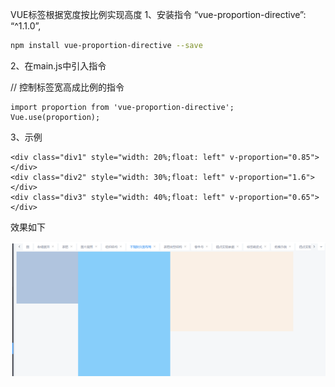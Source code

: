 VUE标签根据宽度按比例实现高度
1、安装指令 “vue-proportion-directive”: “^1.1.0”,

```bash
npm install vue-proportion-directive --save
```

2、在main.js中引入指令

// 控制标签宽高成比例的指令

```vue
import proportion from 'vue-proportion-directive';
Vue.use(proportion);
```

3、示例

```vue
<div class="div1" style="width: 20%;float: left" v-proportion="0.85"></div>
<div class="div2" style="width: 30%;float: left" v-proportion="1.6"></div>
<div class="div3" style="width: 40%;float: left" v-proportion="0.65"></div>
```

效果如下

![image-20220513212543962](images/image-20220513212543962.png)
